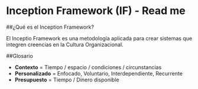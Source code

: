 # Inception Framework (IF) - Read me

##¿Qué es el Inception Framework?

El Inceptio Framework es una metodología aplicada para crear sistemas que integren creencias en la Cultura Organizacional.

##Glosario

- **Contexto** = Tiempo / espacio / condiciones / circunstancias
- **Personalizado** = Enfocado, Voluntario, Interdependiente, Recurrente
- **Presupuesto** = Tiempo / Dinero disponible

